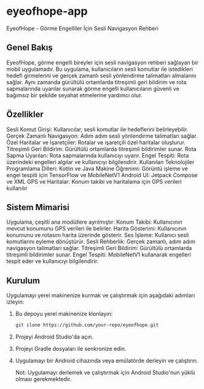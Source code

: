 # eyeofhope-app
 
EyeofHope - Görme Engelliler İçin Sesli Navigasyon Rehberi
## Genel Bakış
EyeofHope, görme engelli bireyler için sesli navigasyon rehberi sağlayan bir mobil uygulamadır. Bu uygulama, kullanıcıların sesli komutlar ile istedikleri hedefi girmelerini ve gerçek zamanlı sesli yönlendirme talimatları almalarını sağlar. Aynı zamanda gürültülü ortamlarda titreşimli geri bildirim ve rota sapmalarında uyarılar sunarak görme engelli kullanıcıların güvenli ve bağımsız bir şekilde seyahat etmelerine yardımcı olur.

## Özellikler
Sesli Komut Girişi: Kullanıcılar, sesli komutlar ile hedeflerini belirleyebilir.
Gerçek Zamanlı Navigasyon: Adım adım sesli yönlendirme talimatları sağlar.
Özel Haritalar ve İşaretçiler: Rotalar ve işaretçili özel haritalar oluşturur.
Titreşimli Geri Bildirim: Gürültülü ortamlarda titreşimli bildirimler sunar.
Rota Sapma Uyarıları: Rota sapmalarında kullanıcıyı uyarır.
Engel Tespiti: Rota üzerindeki engelleri algılar ve kullanıcıyı bilgilendirir.
Kullanılan Teknolojiler
Programlama Dilleri: Kotlin ve Java
Makine Öğrenimi: Görüntü işleme ve engel tespiti için TensorFlow ve MobileNetV1
Android UI: Jetpack Compose ve XML
GPS ve Haritalar: Konum takibi ve haritalama için GPS verileri kullanılır

## Sistem Mimarisi
Uygulama, çeşitli ana modüllere ayrılmıştır:
Konum Takibi: Kullanıcının mevcut konumunu GPS verileri ile belirler.
Harita Gösterimi: Kullanıcının konumunu ve rotasını harita üzerinde gösterir.
Ses İşleme: Kullanıcı sesli komutlarını eyleme dönüştürür.
Sesli Rehberlik: Gerçek zamanlı, adım adım navigasyon talimatları sağlar.
Titreşimli Geri Bildirim: Gürültülü ortamlarda titreşimli bildirimler sunar.
Engel Tespiti: MobileNetV1 kullanarak engelleri tespit eder ve kullanıcıyı bilgilendirir.
## Kurulum

Uygulamayı yerel makinenize kurmak ve çalıştırmak için aşağıdaki adımları izleyin:

1. Bu depoyu yerel makinenize klonlayın:
    ```sh
    git clone https://github.com/your-repo/eyeofhope.git
    ```

2. Projeyi Android Studio'da açın.

3. Projeyi Gradle dosyaları ile senkronize edin.

4. Uygulamayı bir Android cihazında veya emülatörde derleyin ve çalıştırın.

   Not: Uygulamayı derlemek ve çalıştırmak için Android Studio'nun yüklü olması gerekmektedir.


